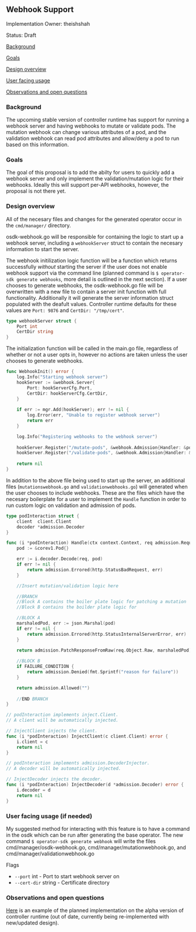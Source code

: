 ## Webhook Support

Implementation Owner: theishshah

Status: Draft

[Background](#Background)

[Goals](#Goals)

[Design overview](#Design_overview)

[User facing usage](#User_facing_usage)

[Observations and open questions](#Observations_and_open_questions)

### Background

The upcoming stable version of controller runtime has support for running a webhook server and having webhooks to mutate or validate pods. The mutation webhook can change various attributes of a pod, and the validation webhook can read pod attributes and allow/deny a pod to run based on this information. 

### Goals

The goal of this proposal is to add the abilty for users to quickly add a webhook server and only implement the validation/mutation logic for their webhooks. Ideally this will support per-API webhooks, however, the proposal is not there yet.

### Design overview

All of the necesary files and changes for the generated operator occur in the `cmd/manager/` directory.

osdk-webhook.go will be responsible for containing the logic to start up a webhook server, including a `webhookServer` struct to contain the necesary information to start the server.

The webhook initilization logic function will be a function which returns successfully _without_ starting the server if the user does not enable webhook support via the command line (planned command is `$ operator-sdk generate webhooks`, more detail is outlined in the next section). If a user chooses to generate webhooks, the osdk-webhook.go file will be overwritten with a new file to contain a server init function with full functionality. Additionally it will generate the server information struct populated with the deafult values. Controller runtime defaults for these values are `Port: 9876` and `CertDir: "/tmp/cert"`.

```go
type webhookServer struct {
    Port int
    CertDir string
} 
```

The initialization function will be called in the main.go file, regardless of whether or not a user opts in, however no actions are taken unless the user chooses to generate webhooks.

```go
func WebhookInit() error {
    log.Info("Starting webhook server")
    hookServer := &webhook.Server{
        Port: hookServerCfg.Port,
        CertDir: hookServerCfg.CertDir,
    }
    
    if err := mgr.Add(hookServer); err != nil {
        log.Error(err, "Unable to register webhook server")
        return err
    }

    log.Info("Registering webhooks to the webhook server")
    
    hookServer.Register("/mutate-pods", &webhook.Admission{Handler: &podAnnotator{}})
    hookServer.Register("/validate-pods", &webhook.Admission{Handler: &podValidator{}})
    
    return nil
}
```


In addition to the above file being used to start up the server, an additional  files (`mutationswebhook.go` and `validationwebhooks.go`) will generated when the user chooses to include webhooks. These are the files which have the necesary boilerplate for a user to implement the `Handle` function in order to run custom logic on validation and admission of pods.

```go
type podInteraction struct {
	client  client.Client
	decoder *admission.Decoder
}

func (i *podInteraction) Handle(ctx context.Context, req admission.Request) admission.Response {
	pod := &corev1.Pod{}

	err := i.decoder.Decode(req, pod)
	if err != nil {
		return admission.Errored(http.StatusBadRequest, err)
	}

    //Insert mutation/validation logic here

    //BRANCH
    //Block A contains the boiler plate logic for patching a mutation
    //Block B contains the boilder plate logic for 

    //BLOCK A
	marshaledPod, err := json.Marshal(pod)
	if err != nil {
		return admission.Errored(http.StatusInternalServerError, err)
	}

    return admission.PatchResponseFromRaw(req.Object.Raw, marshaledPod)
    
    //BLOCK B
    if FAILURE_CONDITION {
		return admission.Denied(fmt.Sprintf("reason for failure"))
	}

    return admission.Allowed("")
    
    //END BRANCH
}

// podInteraction implements inject.Client.
// A client will be automatically injected.

// InjectClient injects the client.
func (i *podInteraction) InjectClient(c client.Client) error {
	i.client = c
	return nil
}

// podInteraction implements admission.DecoderInjector.
// A decoder will be automatically injected.

// InjectDecoder injects the decoder.
func (i *podInteraction) InjectDecoder(d *admission.Decoder) error {
	i.decoder = d
	return nil
}

```


### User facing usage (if needed)

My suggested method for interacting with this feature is to have a command in the osdk which can be run after generating the base operator. The new command `$ operator-sdk generate webhook` will write the files cmd/manager/osdk-webhook.go, cmd/manager/mutationwebhook.go, and cmd/manager/validationwebhook.go

Flags

* `--port` int - Port to start webhook server on
* `--cert-dir` string - Certificate directory

### Observations and open questions

[Here](https://github.com/operator-framework/operator-sdk-samples/pull/63) is an example of the planned implementation on the alpha version of controller runtime (out of date, currently being re-implemented with new/updated design). 
